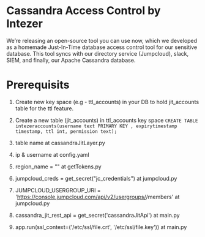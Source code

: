 # Cassandra Access Control by Intezer
We’re releasing an open-source tool you can use now, which we developed as a homemade Just-In-Time database access control tool for our sensitive database.
This tool syncs with our directory service (Jumpcloud), slack, SIEM, and finally, our Apache Cassandra database.

# Prerequisits
1. Create new key space (e.g - ttl_accounts) in your DB to hold jit_accounts table for the ttl feature.
2. Create a new table (jit_accounts) in ttl_accounts key space
`CREATE TABLE intezeraccounts(username text PRIMARY KEY , expirytimestamp timestamp, ttl int, permission text);`

4. table name at cassandraJitLayer.py
5. ip & username at config.yaml
6. region_name = "<your region>" at getTokens.py
7. jumpcloud_creds = get_secret("jc_credentials") at jumpcloud.py
8. JUMPCLOUD_USERGROUP_URI = 'https://console.jumpcloud.com/api/v2/usergroups/<groupnumber>/members' at jumpcloud.py
9. cassandra_jit_rest_api = get_secret('cassandraJitApi') at main.py
10. app.run(ssl_context=('/etc/ssl/file.crt', '/etc/ssl/file.key')) at main.py

